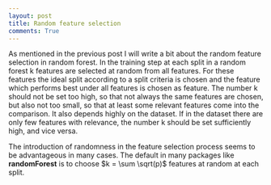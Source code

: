 ```yaml
---
layout: post
title: Random feature selection
comments: True
---
```


As mentioned in the previous post I will write a bit about the random feature selection in random forest. In the training step 
at each split in a random forest k features are selected at random from all features. For these features the ideal split 
according to a split criteria is chosen and the feature which performs best under all features is chosen as feature. 
The number k should not be set too high, so that not always the same features are chosen, but also not too small, so that at 
least some relevant features come into the comparison. It also depends highly on the dataset. If in the dataset there are only 
few features with relevance, the number k should be set sufficiently high, and vice versa.

The introduction of randomness in the feature selection process seems to be advantageous in many cases. The default in 
many packages like **randomForest** is to choose $k = \sum \sqrt(p)$ features at random at each split. 
